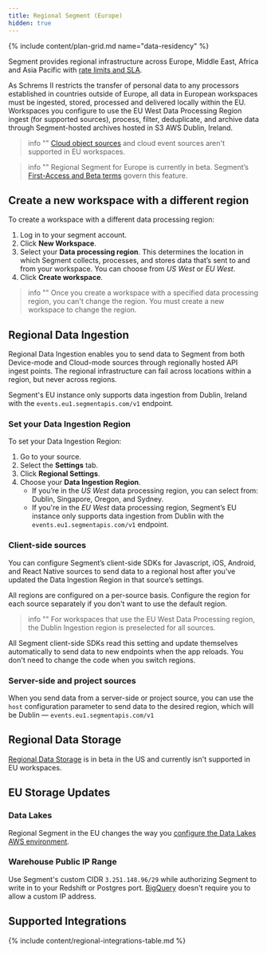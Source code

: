 ```yaml
---
title: Regional Segment (Europe)
hidden: true
---
```

{% include content/plan-grid.md name="data-residency" %}




Segment provides regional infrastructure across Europe, Middle East, Africa and Asia Pacific with [rate limits and SLA](/docs/connections/rate-limits/).

As Schrems II restricts the transfer of personal data to any processors established in countries outside of Europe, all data in European workspaces must be ingested, stored, processed and delivered locally within the EU. Workspaces you configure to use the EU West Data Processing Region ingest (for supported sources), process, filter, deduplicate, and archive data through Segment-hosted archives hosted in S3 AWS Dublin, Ireland.

> info ""
> [Cloud object sources](/docs/connections/sources/#object-cloud-sources) and cloud event sources aren't supported in EU workspaces.

> info ""
> Regional Segment for Europe is currently in beta. Segment’s [First-Access and Beta terms](https://segment.com/legal/first-access-beta-preview/) govern this feature.

## Create a new workspace with a different region
To create a workspace with a different data processing region:
1. Log in to your segment account.
2. Click **New Workspace**.
3. Select your **Data processing region**. This determines the location in which Segment collects, processes, and stores data that’s sent to and from your workspace. You can choose from *US West* or *EU West*.  
4. Click **Create workspace**.

> info ""
> Once you create a workspace with a specified data processing region, you can't change the region. You must create a new workspace to change the region.

## Regional Data Ingestion
Regional Data Ingestion enables you to send data to Segment from both Device-mode and Cloud-mode sources through regionally hosted API ingest points. The regional infrastructure can fail across locations within a region, but never across regions.

Segment's EU instance only supports data ingestion from Dublin, Ireland with the `events.eu1.segmentapis.com/v1` endpoint.

### Set your Data Ingestion Region
To set your Data Ingestion Region:
1. Go to your source.
2. Select the **Settings** tab.
3. Click **Regional Settings**.
4. Choose your **Data Ingestion Region**.
    * If you’re in the *US West* data processing region, you can select from: Dublin, Singapore, Oregon, and Sydney.
    * If you're in the *EU West* data processing region, Segment’s EU instance only supports data ingestion from Dublin with the `events.eu1.segmentapis.com/v1` endpoint.

### Client-side sources
You can configure Segment’s client-side SDKs for Javascript, iOS, Android, and React Native sources to send data to a regional host after you’ve updated the Data Ingestion Region in that source’s settings.

All regions are configured on a per-source basis. Configure the region for each source separately if you don't want to use the default region.

> info ""
> For workspaces that use the EU West Data Processing region, the Dublin Ingestion region is preselected for all sources.

All Segment client-side SDKs read this setting and update themselves automatically to send data to new endpoints when the app reloads. You don't need to change the code when you switch regions.

### Server-side and project sources
When you send data from a server-side or project source, you can use the `host` configuration parameter to send data to the desired region, which will be Dublin — `events.eu1.segmentapis.com/v1`

## Regional Data Storage
[Regional Data Storage](/docs/connections/regional-segment/#regional-data-storage) is in beta in the US and currently isn't supported in EU workspaces.

## EU Storage Updates   
### Data Lakes
Regional Segment in the EU changes the way you [configure the Data Lakes AWS environment](/docs/connections/storage/data-lakes/data-lakes-manual-setup/#iam-role).

### Warehouse Public IP Range
Use Segment's custom CIDR `3.251.148.96/29` while authorizing Segment to write in to your Redshift or Postgres port. [BigQuery](/docs/connections/storage/catalog/bigquery/#getting-started) doesn't require you to allow a custom IP address.

## Supported Integrations

{% include content/regional-integrations-table.md %}
